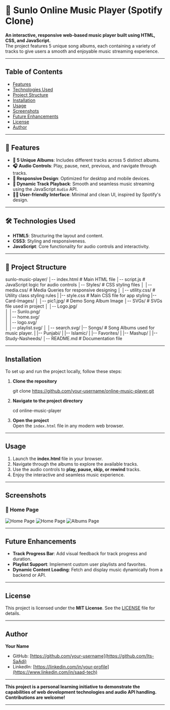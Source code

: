 # 🎵 Sunlo Online Music Player (Spotify Clone)

**An interactive, responsive web-based music player built using HTML, CSS, and JavaScript.**  
The project features 5 unique song albums, each containing a variety of tracks to give users a smooth and enjoyable music streaming experience.

---

## Table of Contents

- [Features](#features)  
- [Technologies Used](#technologies-used)  
- [Project Structure](#project-structure)  
- [Installation](#installation)  
- [Usage](#usage)  
- [Screenshots](#screenshots)  
- [Future Enhancements](#future-enhancements)  
- [License](#license)  
- [Author](#author)  

---

## 🚀 Features

- **🎼 5 Unique Albums**: Includes different tracks across 5 distinct albums.  
- **🎧 Audio Controls**: Play, pause, next, previous, and navigate through tracks.  
- **🎨 Responsive Design**: Optimized for desktop and mobile devices.  
- **🎵 Dynamic Track Playback**: Smooth and seamless music streaming using the JavaScript `Audio` API.  
- **👨‍💻 User-friendly Interface**: Minimal and clean UI, inspired by Spotify's design.  

---

## 🛠 Technologies Used

- **HTML5**: Structuring the layout and content.  
- **CSS3**: Styling and responsiveness.  
- **JavaScript**: Core functionality for audio controls and interactivity.  

---

## 📂 Project Structure

sunlo-music-player/
│-- index.html            # Main HTML file
│-- script.js             # JavaScript logic for audio controls
│-- Styles/               # CSS styling files
│   │-- media.css/        # Media Queries for responsive designing
│   │-- utility.css/      # Utility class styling rules
|   |-- style.css         # Main CSS file for app styling
|-- Card-Images/
│   │-- pic1.jpg/         # Demo Song Album Image
│-- SVGs/                 # SVGs file used in project
│   │-- Logo.jpg/    
│   │-- Sunlo.png/   
│   │-- home.svg/    
│   │-- logo.svg/    
│   │-- playlist.svg/
│   │-- search.svg/
|-- Songs/                # Song Albums used for music player.
|   |-- Punjabi/
|   |-- Islamic/
|   |-- Favorites/
|   |-- Mashup/
|   |-- Study-Nasheeds/
│-- README.md             # Documentation file

---

## Installation

To set up and run the project locally, follow these steps:

1. **Clone the repository**  

   git clone https://github.com/your-username/online-music-player.git

2. **Navigate to the project directory**  

   cd online-music-player

3. **Open the project**  
   Open the `index.html` file in any modern web browser.

---

## Usage

1. Launch the **index.html** file in your browser.  
2. Navigate through the albums to explore the available tracks.  
3. Use the audio controls to **play, pause, skip, or rewind** tracks.  
4. Enjoy the interactive and seamless music experience.

---

## Screenshots

### 🎨 Home Page
![Home Page](![image](https://github.com/user-attachments/assets/6c0a55e4-ecbe-41e5-8d74-49b9ca9a80b6))
![Home Page](![image](https://github.com/user-attachments/assets/6f7ea7f1-01be-4ca0-94e7-89a0607e70f2))
![Albums Page](![image](https://github.com/user-attachments/assets/b3d4eabb-3b09-4314-8a86-27ad8ba867ee))

---

## Future Enhancements

- **Track Progress Bar**: Add visual feedback for track progress and duration.  
- **Playlist Support**: Implement custom user playlists and favorites.  
- **Dynamic Content Loading**: Fetch and display music dynamically from a backend or API.  

---

## License

This project is licensed under the **MIT License**. See the [LICENSE](LICENSE) file for details.

---

## Author

**Your Name**  
- GitHub: [https://github.com/your-username](https://github.com/Its-SaAdi)  
- LinkedIn: [https://linkedin.com/in/your-profile](https://www.linkedin.com/in/saad-tech)  

---

**This project is a personal learning initiative to demonstrate the capabilities of web development technologies and audio API handling. Contributions are welcome!**  

---
